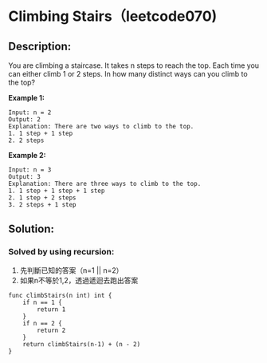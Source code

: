# Climbing Stairs（leetcode070)

## Description:
You are climbing a staircase. It takes n steps to reach the top.
Each time you can either climb 1 or 2 steps. In how many distinct ways can you climb to the top?

**Example 1:**
```
Input: n = 2
Output: 2
Explanation: There are two ways to climb to the top.
1. 1 step + 1 step
2. 2 steps
```

**Example 2:**
```
Input: n = 3
Output: 3
Explanation: There are three ways to climb to the top.
1. 1 step + 1 step + 1 step
2. 1 step + 2 steps
3. 2 steps + 1 step
```


## Solution:
### Solved by using recursion:
1. 先判斷已知的答案（n=1 || n=2）
2. 如果n不等於1,2，透過遞迴去跑出答案
```
func climbStairs(n int) int {
	if n == 1 {
		return 1
	}
	if n == 2 {
		return 2
	}
	return climbStairs(n-1) + (n - 2)
}
```
